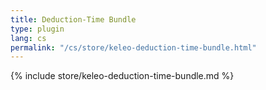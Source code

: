 ```yaml
---
title: Deduction-Time Bundle
type: plugin
lang: cs
permalink: "/cs/store/keleo-deduction-time-bundle.html"
---
```


{% include store/keleo-deduction-time-bundle.md %}
